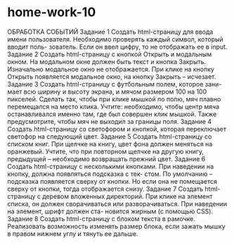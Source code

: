 # home-work-10
ОБРАБОТКА СОБЫТИЙ
Задание 1
Создать html-страницу для ввода имени пользователя.
Необходимо проверять каждый символ, который вводит поль-
зователь. Если он ввел цифру, то не отображать ее в input.
Задание 2
Создать html-страницу с кнопкой Открыть и модальным
окном. На модальном окне должен быть текст и кнопка Закрыть.
Изначально модальное окно не отображается. При клике на
кнопку Открыть появляется модальное окно, на кнопку Закрыть –
исчезает.
Задание 3
Создать html-страницу с футбольным полем, которое зани-
мает всю ширину и высоту экрана, и мячом размером 100 на 100
пикселей.
Сделать так, чтобы при клике мышкой по полю, мяч плавно
перемещался на место клика. Учтите: необходимо, чтобы центр
мяча останавливался именно там, где был совершен клик мышкой.
Также предусмотрите, чтобы мяч не выходил за границы поля.
Задание 4
Создать html-страницу со светофором и кнопкой, которая
переключает светофор на следующий цвет.
Задание 5
Создать html-страницу со списком книг.
При щелчке на книгу, цвет фона должен меняться на оранжевый.
Учтите, что при повторном щелчке на другую книгу, предыдущей –
необходимо возвращать прежний цвет.
Задание 6
Создать html-страницу с несколькими кнопками.
При наведении на кнопку, должна появляться подсказка с тек-
стом. По умолчанию – подсказка появляется сверху от кнопки. Но
если она не помещается сверху от кнопки, тогда отображается снизу.
Задание 7
Создать html-страницу с деревом вложенных директорий.
При клике на элемент списка, он должен сворачиваться или
разворачиваться. При наведении на элемент, шрифт должен ста-
новится жирным (с помощью CSS).
Задание 8
Создать html-страницу с блоком текста в рамочке.
Реализовать возможность изменять размер блока, если зажать
мышку в правом нижнем углу и тянуть ее дальше.
